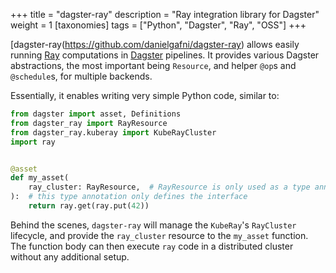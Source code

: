 +++
title = "dagster-ray"
description = "Ray integration library for Dagster"
weight = 1
[taxonomies]
tags = ["Python", "Dagster", "Ray", "OSS"]
+++

[dagster-ray(https://github.com/danielgafni/dagster-ray) allows easily running [Ray](https://www.ray.io/) computations in [Dagster](https://dagster.io/) pipelines. 
It provides various Dagster abstractions, the most important being `Resource`, and helper `@op`s and `@schedule`s, for multiple backends.

Essentially, it enables writing very simple Python code, similar to: 

```python
from dagster import asset, Definitions
from dagster_ray import RayResource
from dagster_ray.kuberay import KubeRayCluster
import ray


@asset
def my_asset(
    ray_cluster: RayResource,  # RayResource is only used as a type annotation
):  # this type annotation only defines the interface
    return ray.get(ray.put(42))
```

Behind the scenes, `dagster-ray` will manage the `KubeRay`'s `RayCluster` lifecycle, and provide the `ray_cluster` resource to the `my_asset` function.
The function body can then execute `ray` code in a distributed cluster without any additional setup.
